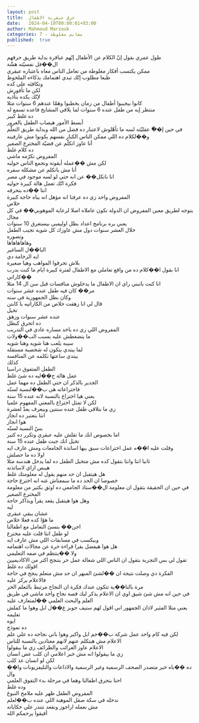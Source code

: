 ```yaml
---
layout: post
title:  حرق عبقرية الاطفال
date:   2024-04-10T00:00:01+03:00
author: Mahmoud Marzouk
categories: 7 - مفايم مغلوطة
published:  true
---
```

طول عمري بقول إنّ الكلام عن الأطفال إنّهم عباقرة بداية طريق
حرقهم\
ال��فل نفسيّته هشّة\
ممكن يكتسب أفكار مغلوطة من تعامل الناس معاه باعتباره عبقري\
طبعا مطلوب إنّك تبدي اهتمامك بذكاءه الملحوظ\
وتكافئه علي كده\
لكن ما تأفورش\
لإنّك بكده بتأذيه\
كانوا بيجيبوا أطفال من زمان يخطبوا وهمّا عندهم 6 سنوات مثلا\
منتظر إيه من طفل عنده 6 سنوات لما يلاقي المشايخ قاعده تسمع
له\
ده غلط كبير\
أبسط الأمور هيصاب الطفل بالغرور\
في حين إ��ّ عقليّته لسه ما تأهّلوش لاعتبار ده فضل من الله وبداية طريق
التعلّم و��لكلام ده اللي ممكن الناس الكبار نفسهم يكونوا مش
عارفينه\
أنا عاوز اتكلّم عن قضيّة المخترع الصغير\
ده كلام غلط\
المفروض نكرّمه ماشي\
لكن مش ��عمله أيقونة ونجمع الناس حوليه\
أنا مش باتكلم عن مشكلة سفره\
انا باتكل�� عن انه حتي لو لسه موجود في مصر\
فكرة انّك تعمل هالة كبيرة حوليه\
انتا ��ده بتحرقه\
المفروض واحد زي ده عرفنا انه مؤهل انه يباه حاجة كبيرة\
خلاص\
يتوجه لطريق معين المفروض ان الدولة تكون عاملاه اصلا لرعاية الموهوبي�� في
كل مجال\
يعني بره برنامج اعداد بطل اوليمبي بيستغرق 10 سنوات\
خلال العشر سنوات دول مش عاوزك كل شوية تجيب الطفل\
وتصوره\
وهاهاهاهاها\
البا��ل الساغير\
ايه الرخامة دي\
بلاش تحرقوا المواهب وهيا صغيرة\
انا بقول ا��كلام ده من واقع تعاملي مع الاطفال لفترة كبيرة ايام ما كنت
بدرب كاراتي��\
انا كنت باتبني راي ان الاطفال ما يدخلوش منافسات قبل سن ال 14
مثلا\
مر�� كان فيه طفل عنده عشر سنوات\
وكان بطل الجمهورية في سنه\
قال لي انا زهقت خلاص من الكاراتيه يا كابتن\
تخيل\
عنده عشر سنوات وزهق\
ده اتحرق كبطل\
المفروض اللي زي ده ياخد مساره عادي في التدريب\
ما يتضغطش عليه بسبب الب��ولات\
سيبه يلعب هنا شويه وهنا شويه\
لما يبتدي يتكون له شخصية مستقله\
يبتدي ساعتها تكلمه عن المنافسة\
كذلك\
الطفل المتفوق دراسيا\
عمل هالة ح��ليه ده شئ غلط\
الجدير بالذكر ان حتي الطفل ده مهما عمل\
فاختراعاته هي ب��لنسبة لسنّه\
يعني هيا اختراع بالنسبة لانه عنده 15 سنة\
لكن لا تمثل اختراع بالمعني المفهوم علميا\
زي ما بتلاقي طفل عنده سنتين وبيعرف يعدّ لعشرة\
انتا بتعتبر ده انجاز\
هوا انجاز\
بسّ النسبة لسنّه\
اما بخصوص انك ما تقلش عليه عبقري وتكرر ده كتير\
تخيل انك جبت طفل عنده 15 سنة\
وقلت عليه ا��ه عمل اختراعات سبق بيها اساتذة الجامعات ومش عارف
ايه\
اولا ده ما حصلش\
ثانيا انتا وانتا بتقول كده مش متخيل الطفل ده لما يدخل هندسة
مثلا\
هيبص ازاي لاساتذته\
هل هيتقبل ان حد منهم يقول له معلومتك غلط\
خصوصا ان الحد ده ما سمعناش عنه انه اخترع حاجة\
في حين ان الحقيقة بتقول ان معلومة ال��ستاذ الجامعي ده اوثق بكتير من
معلومة المخترع الصغير\
وهل هوا هيتقبل يقعد يقرأ ويذاكر حاجة\
ليه\
عشان يبقي عبقري\
ما هوّا كده فعلا خلاص\
احن�� بنسئ التعامل مع اطفالنا\
لو طفل انتا قلت عليه مخترع\
وبيكسب في مسابقات اللي مش عارف ايه\
هل هوا هيفضل يقرا قراءة حرة عن مجالات اهتمامه\
ولا ��ينتظم في صفه التعليمي\
تقول لي بس التجربة بتقول ان الناس اللي شغالة عمل حر بتنجح اكتر من
الاكاديميين\
اقولك ده غلط\
الفكرة دي وصلت نتيجة ان ��لشئ المبهر ان حد مش متعلم ينجح في
حاجة\
فالاعلام يركز عليه\
مرة بالتا��ية تتكون عندك فكرة ان النجاح مرتبط بالتعلم الحر\
في حين انه مش شئ شيق اوي ان الاعلام يذكر ليك قصة نجاح واحد ماشي في طريق
العلم والبحث العلمي ��لمتعارف عليه\
يعني مثلا المثير لاذان الجمهور اني اقول لهم ستيف جوبز ع��ل ابل وهوا ما
كملش تعليمه\
ايوه\
ده نموذج\
لكن فيه كام واحد عمل شركة ب��جم ابل واكبر وهوا باني نجاحه ده علي
علم\
الاعلام مش هيتكلم عنهم لانهم معتادين بالنسبة للناس\
الاعلام عاوز الغرائب والطرائف زي ما بيقولوا\
زي ما بيقولوا انه مش خبر اعلامي ان كلب عض انسان\
لكن لو انسان عذ كلب\
ده ��باه خبر متصدر الصحف الرسمية وغير الرسمية والاذاعات والتليفزيونات
وا�� وال\
احنا بنحرق اطفالنا وهما في مرحلة بدء التفوق العلمي\
وده غلط\
المفروض الطفل ظهر عليه ملامح النبوغ\
ندخله في سكة صقل الموهبة اللي عنده ب��لعلم\
مش نعمله اراجوز ونقعد نتندر علي حكاياته\
أفيقوا يرحمكم الله
